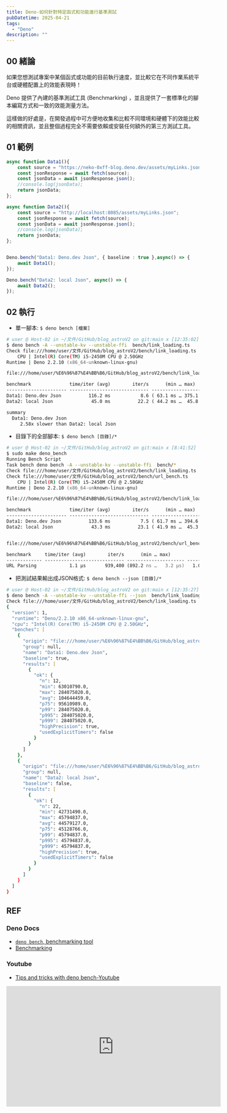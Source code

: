```yaml
---
title: Deno-如何針對特定函式和功能進行基準測試
pubDatetime: 2025-04-21
tags:
  - "Deno"
description: ""
---
```


## 00 緒論

如果您想測試專案中某個函式或功能的目前執行速度，並比較它在不同作業系統平台或硬體配置上的效能表現時！

Deno 提供了內建的基準測試工具 (Benchmarking) ，並且提供了一套標準化的腳本編寫方式和一致的效能測量方法。

這樣做的好處是，在開發過程中可方便地收集和比較不同環境和硬體下的效能比較的相關資訊，並且整個過程完全不需要依賴或安裝任何額外的第三方測試工具。

## 01 範例

```typescript
async function Data1(){
    const source = "https://neko-0xff-blog.deno.dev/assets/myLinks.json";
    const jsonResponse = await fetch(source);
    const jsonData = await jsonResponse.json();
    //console.log(jsonData);
    return jsonData;
};

async function Data2(){
    const source = "http://localhost:8085/assets/myLinks.json";
    const jsonResponse = await fetch(source);
    const jsonData = await jsonResponse.json();
    //console.log(jsonData);
    return jsonData;
};


Deno.bench("Data1: Deno.dev Json", { baseline : true },async() => {
    await Data1();
});

Deno.bench("Data2: local Json", async() => {
    await Data2();
});
```

## 02 執行

- 單一腳本: `$ deno bench [檔案]`
```zsh
# user @ Host-02 in ~/文件/GitHub/blog_astroV2 on git:main x [12:35:02] C:1
$ deno bench -A --unstable-kv --unstable-ffi  bench/link_loading.ts
Check file:///home/user/文件/GitHub/blog_astroV2/bench/link_loading.ts
    CPU | Intel(R) Core(TM) i5-2450M CPU @ 2.50GHz
Runtime | Deno 2.2.10 (x86_64-unknown-linux-gnu)

file:///home/user/%E6%96%87%E4%BB%B6/GitHub/blog_astroV2/bench/link_loading.ts

benchmark              time/iter (avg)        iter/s      (min … max)           p75      p99     p995
---------------------- ----------------------------- --------------------- --------------------------
Data1: Deno.dev Json          116.2 ms           8.6 ( 63.1 ms … 375.1 ms)  67.9 ms 375.1 ms 375.1 ms
Data2: local Json              45.0 ms          22.2 ( 44.2 ms …  45.8 ms)  45.1 ms  45.8 ms  45.8 ms

summary
  Data1: Deno.dev Json
     2.58x slower than Data2: local Json
```
- 目錄下的全部腳本: `$ deno bench [目錄]/*`
```zsh
# user @ Host-02 in ~/文件/GitHub/blog_astroV2 on git:main x [8:41:52] 
$ sudo make deno_bench
Running Bench Script
Task bench deno bench -A --unstable-kv --unstable-ffi  bench/*
Check file:///home/user/文件/GitHub/blog_astroV2/bench/link_loading.ts
Check file:///home/user/文件/GitHub/blog_astroV2/bench/url_bench.ts
    CPU | Intel(R) Core(TM) i5-2450M CPU @ 2.50GHz
Runtime | Deno 2.2.10 (x86_64-unknown-linux-gnu)

file:///home/user/%E6%96%87%E4%BB%B6/GitHub/blog_astroV2/bench/link_loading.ts

benchmark              time/iter (avg)        iter/s      (min … max)           p75      p99     p995
---------------------- ----------------------------- --------------------- --------------------------
Data1: Deno.dev Json          133.6 ms           7.5 ( 61.7 ms … 394.6 ms) 106.0 ms 394.6 ms 394.6 ms
Data2: local Json              43.3 ms          23.1 ( 41.9 ms …  45.3 ms)  44.8 ms  45.3 ms  45.3 ms


file:///home/user/%E6%96%87%E4%BB%B6/GitHub/blog_astroV2/bench/url_bench.ts

benchmark     time/iter (avg)        iter/s      (min … max)           p75      p99     p995
------------- ----------------------------- --------------------- --------------------------
URL Parsing            1.1 µs       939,400 (892.2 ns …   3.2 µs)   1.0 µs   3.2 µs   3.2 µs

```
- 把測試結果輸出成JSON格式: `$ deno bench --json [目錄]/*`
```zsh
# user @ Host-02 in ~/文件/GitHub/blog_astroV2 on git:main x [12:35:27] 
$ deno bench -A --unstable-kv --unstable-ffi --json  bench/link_loading.ts
Check file:///home/user/文件/GitHub/blog_astroV2/bench/link_loading.ts
{
  "version": 1,
  "runtime": "Deno/2.2.10 x86_64-unknown-linux-gnu",
  "cpu": "Intel(R) Core(TM) i5-2450M CPU @ 2.50GHz",
  "benches": [
    {
      "origin": "file:///home/user/%E6%96%87%E4%BB%B6/GitHub/blog_astroV2/bench/link_loading.ts",
      "group": null,
      "name": "Data1: Deno.dev Json",
      "baseline": true,
      "results": [
        {
          "ok": {
            "n": 12,
            "min": 63010790.0,
            "max": 284075020.0,
            "avg": 104644459.0,
            "p75": 95610989.0,
            "p99": 284075020.0,
            "p995": 284075020.0,
            "p999": 284075020.0,
            "highPrecision": true,
            "usedExplicitTimers": false
          }
        }
      ]
    },
    {
      "origin": "file:///home/user/%E6%96%87%E4%BB%B6/GitHub/blog_astroV2/bench/link_loading.ts",
      "group": null,
      "name": "Data2: local Json",
      "baseline": false,
      "results": [
        {
          "ok": {
            "n": 22,
            "min": 42731490.0,
            "max": 45794837.0,
            "avg": 44579127.0,
            "p75": 45128766.0,
            "p99": 45794837.0,
            "p995": 45794837.0,
            "p999": 45794837.0,
            "highPrecision": true,
            "usedExplicitTimers": false
          }
        }
      ]
    }
  ]
}

```


## REF
### Deno Docs
- [`deno bench`, benchmarking tool](https://docs.deno.com/runtime/reference/cli/bench)
- [Benchmarking](https://docs.deno.com/examples/benchmarking/)

### Youtube
- [Tips and tricks with deno bench-Youtube](https://www.youtube.com/watch?v=IVde_GTN6TM)

<iframe width="560" height="315" src="https://www.youtube.com/embed/IVde_GTN6TM?si=yl1OctCEGlbMZ4K5" title="YouTube video player" frameborder="0" allow="accelerometer; autoplay; clipboard-write; encrypted-media; gyroscope; picture-in-picture; web-share" referrerpolicy="strict-origin-when-cross-origin" allowfullscreen></iframe>
